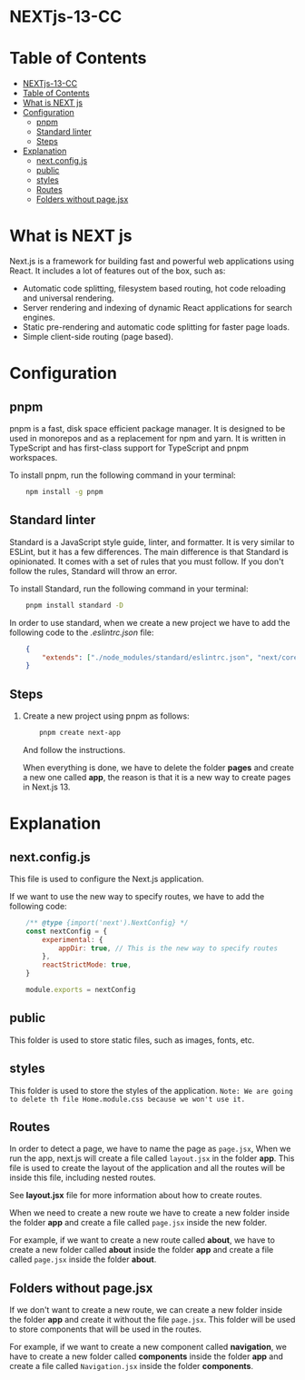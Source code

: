 # NEXTjs-13-CC

# Table of Contents
- [NEXTjs-13-CC](#nextjs-13-cc)
- [Table of Contents](#table-of-contents)
- [What is NEXT js](#what-is-next-js)
- [Configuration](#configuration)
  - [pnpm](#pnpm)
  - [Standard linter](#standard-linter)
  - [Steps](#steps)
- [Explanation](#explanation)
  - [next.config.js](#nextconfigjs)
  - [public](#public)
  - [styles](#styles)
  - [Routes](#routes)
  - [Folders without page.jsx](#folders-without-pagejsx)

# What is NEXT js 
Next.js is a framework for building fast and powerful web applications using React. It includes a lot of features out of the box, such as:
- Automatic code splitting, filesystem based routing, hot code reloading and universal rendering.
- Server rendering and indexing of dynamic React applications for search engines.
- Static pre-rendering and automatic code splitting for faster page loads.
- Simple client-side routing (page based).

# Configuration

## pnpm
pnpm is a fast, disk space efficient package manager. It is designed to be used in monorepos and as a replacement for npm and yarn. It is written in TypeScript and has first-class support for TypeScript and pnpm workspaces.

To install pnpm, run the following command in your terminal:

```bash
    npm install -g pnpm
```

## Standard linter
Standard is a JavaScript style guide, linter, and formatter. It is very similar to ESLint, but it has a few differences. The main difference is that Standard is opinionated. It comes with a set of rules that you must follow. If you don't follow the rules, Standard will throw an error.

To install Standard, run the following command in your terminal:

```bash
    pnpm install standard -D
```

In order to use standard, when we create a new project we have to add the following code to the *.eslintrc.json* file:

```json
    {
        "extends": ["./node_modules/standard/eslintrc.json", "next/core-web-vitals"]
    }
```

## Steps

1. Create a new project using pnpm as follows:

    ```bash
        pnpm create next-app
    ```

    And follow the instructions.

    When everything is done, we have to delete the folder **pages** and create a new one called **app**, the reason is that it is a new way to create pages in Next.js 13.


# Explanation

## next.config.js

This file is used to configure the Next.js application. 

If we want to use the new way to specify routes, we have to add the following code:

```js
    /** @type {import('next').NextConfig} */
    const nextConfig = {
        experimental: {
            appDir: true, // This is the new way to specify routes
        },
        reactStrictMode: true,
    }

    module.exports = nextConfig

```

## public

This folder is used to store static files, such as images, fonts, etc.

## styles

This folder is used to store the styles of the application. 
`Note: We are going to delete th file Home.module.css because we won't use it.`

## Routes

In order to detect a page, we have to name the page as `page.jsx`,
When we run the app, next.js will create a file called `layout.jsx` in the folder **app**. This file is used to create the layout of the application and all the routes will be inside this file, including nested routes.

See **layout.jsx** file for more information about how to create routes.

When we need to create a new route we have to create a new folder inside the folder **app** and create a file called `page.jsx` inside the new folder.

For example, if we want to create a new route called **about**, we have to create a new folder called **about** inside the folder **app** and create a file called `page.jsx` inside the folder **about**.

## Folders without page.jsx

If we don't want to create a new route, we can create a new folder inside the folder **app** and create it without the file `page.jsx`. This folder will be used to store components that will be used in the routes.

For example, if we want to create a new component called **navigation**, we have to create a new folder called **components** inside the folder **app** and create a file called `Navigation.jsx` inside the folder **components**.
